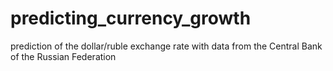 # predicting_currency_growth
prediction of the dollar/ruble exchange rate with data from the Central Bank of the Russian Federation
